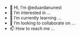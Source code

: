 - 👋 Hi, I’m @eduardanunest
- 👀 I’m interested in ...
- 🌱 I’m currently learning ...
- 💞️ I’m looking to collaborate on ...
- 📫 How to reach me ...

<!---
eduardanunest/eduardanunest is a ✨ special ✨ repository because its `README.md` (this file) appears on your GitHub profile.
You can click the Preview link to take a look at your changes.
--->
